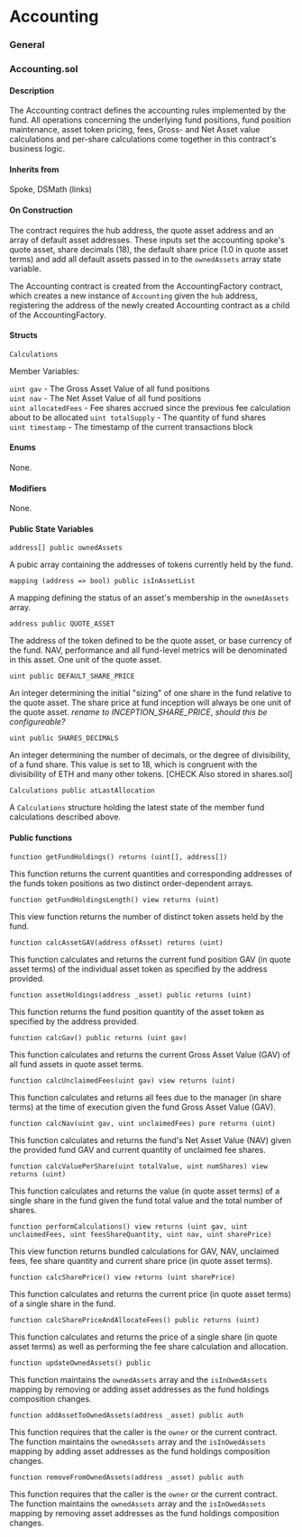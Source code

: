 # Accounting

### General

### Accounting.sol

#### Description

The Accounting contract defines the accounting rules implemented by the fund. All operations concerning the underlying fund positions, fund position maintenance, asset token pricing, fees, Gross- and Net Asset value calculations and per-share calculations come together in this contract's business logic.

#### Inherits from
Spoke, DSMath (links)

#### On Construction

The contract requires the hub address, the quote asset address and an array of default asset addresses. These inputs set the accounting spoke's quote asset, share decimals (18), the default share price (1.0 in quote asset terms) and add all default assets passed in to the `ownedAssets` array state variable.

The Accounting contract is created from the AccountingFactory contract, which creates a new instance of `Accounting` given the `hub` address, registering the address of the newly created Accounting contract as a child of the AccountingFactory.


#### Structs

`Calculations`

  Member Variables:

  `uint gav` - The Gross Asset Value of all fund positions  
  `uint nav` - The Net Asset Value of all fund positions  
  `uint allocatedFees` - Fee shares accrued since the previous fee calculation about to be allocated
  `uint totalSupply` - The quantity of fund shares  
  `uint timestamp` - The timestamp of the current transactions block


#### Enums

None.

#### Modifiers

None.


#### Public State Variables

`address[] public ownedAssets`

A pubic array containing the addresses of tokens currently held by the fund.


`mapping (address => bool) public isInAssetList`

A mapping defining the status of an asset's membership in the `ownedAssets` array.


`address public QUOTE_ASSET`

The address of the token defined to be the quote asset, or base currency of the fund. NAV, performance and all fund-level metrics will be denominated in this asset. One unit of the quote asset.


`uint public DEFAULT_SHARE_PRICE`

An integer determining the initial "sizing" of one share in the fund relative to the quote asset. The share price at fund inception will always be one unit of the quote asset. *rename to INCEPTION_SHARE_PRICE*, *should this be configureable?*


`uint public SHARES_DECIMALS`

An integer determining the number of decimals, or the degree of divisibility, of a fund share. This value is set to 18, which is congruent with the divisibility of ETH and many other tokens. [CHECK Also stored in shares.sol]


`Calculations public atLastAllocation`

A `Calculations` structure holding the latest state of the member fund calculations described above.


#### Public functions

`function getFundHoldings() returns (uint[], address[])`

This function returns the current quantities and corresponding addresses of the funds token positions as two distinct order-dependent arrays.


`function getFundHoldingsLength() view returns (uint)`

This view function returns the number of distinct token assets held by the fund.


`function calcAssetGAV(address ofAsset) returns (uint)`

This function calculates and returns the current fund position GAV (in quote asset terms) of the individual asset token as specified by the address provided.


`function assetHoldings(address _asset) public returns (uint)`

This function returns the fund position quantity of the asset token as specified by the address provided.


`function calcGav() public returns (uint gav)`

This function calculates and returns the current Gross Asset Value (GAV) of all fund assets in quote asset terms.


`function calcUnclaimedFees(uint gav) view returns (uint)`

This function calculates and returns all fees due to the manager (in share terms) at the time of execution given the fund Gross Asset Value (GAV).


`function calcNav(uint gav, uint unclaimedFees) pure returns (uint)`

This function calculates and returns the fund's Net Asset Value (NAV) given the provided fund GAV and current quantity of unclaimed fee shares.


`function calcValuePerShare(uint totalValue, uint numShares) view returns (uint)`

This function calculates and returns the value (in quote asset terms) of a single share in the fund given the fund total value and the total number of shares.


`function performCalculations() view
returns (uint gav, uint unclaimedFees, uint feesShareQuantity, uint nav, uint sharePrice)`

This view function returns bundled calculations for GAV, NAV, unclaimed fees, fee share quantity and current share price (in quote asset terms).


`function calcSharePrice() view returns (uint sharePrice)`

This function calculates and returns the current price (in quote asset terms) of a single share in the fund.


`function calcSharePriceAndAllocateFees() public returns (uint)`

This function calculates and returns the price of a single share (in quote asset terms) as well as performing the fee share calculation and allocation.


`function updateOwnedAssets() public`

This function maintains the `ownedAssets` array and the `isInOwedAssets` mapping by removing or adding asset addresses as the fund holdings composition changes.


`function addAssetToOwnedAssets(address _asset) public auth`

This function requires that the caller is the `owner` or the current contract. The function maintains the `ownedAssets` array and the `isInOwedAssets` mapping by adding asset addresses as the fund holdings composition changes.


`function removeFromOwnedAssets(address _asset) public auth`

This function requires that the caller is the `owner` or the current contract. The function maintains the `ownedAssets` array and the `isInOwedAssets` mapping by removing asset addresses as the fund holdings composition changes.
